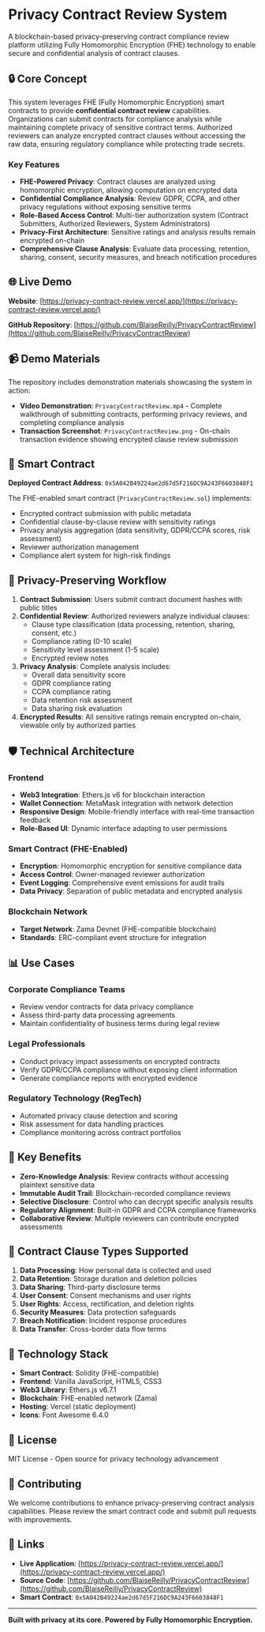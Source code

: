 # Privacy Contract Review System

A blockchain-based privacy-preserving contract compliance review platform utilizing Fully Homomorphic Encryption (FHE) technology to enable secure and confidential analysis of contract clauses.

## 🔒 Core Concept

This system leverages FHE (Fully Homomorphic Encryption) smart contracts to provide **confidential contract review** capabilities. Organizations can submit contracts for compliance analysis while maintaining complete privacy of sensitive contract terms. Authorized reviewers can analyze encrypted contract clauses without accessing the raw data, ensuring regulatory compliance while protecting trade secrets.

### Key Features

- **FHE-Powered Privacy**: Contract clauses are analyzed using homomorphic encryption, allowing computation on encrypted data
- **Confidential Compliance Analysis**: Review GDPR, CCPA, and other privacy regulations without exposing sensitive terms
- **Role-Based Access Control**: Multi-tier authorization system (Contract Submitters, Authorized Reviewers, System Administrators)
- **Privacy-First Architecture**: Sensitive ratings and analysis results remain encrypted on-chain
- **Comprehensive Clause Analysis**: Evaluate data processing, retention, sharing, consent, security measures, and breach notification procedures

## 🌐 Live Demo

**Website**: [https://privacy-contract-review.vercel.app/](https://privacy-contract-review.vercel.app/)

**GitHub Repository**: [https://github.com/BlaiseReilly/PrivacyContractReview](https://github.com/BlaiseReilly/PrivacyContractReview)

## 📹 Demo Materials

The repository includes demonstration materials showcasing the system in action:

- **Video Demonstration**: `PrivacyContractReview.mp4` - Complete walkthrough of submitting contracts, performing privacy reviews, and completing compliance analysis
- **Transaction Screenshot**: `PrivacyContractReview.png` - On-chain transaction evidence showing encrypted clause review submission

## 📄 Smart Contract

**Deployed Contract Address**: `0x5A042B49224ae2d67d5F216DC9A243F6603848F1`

The FHE-enabled smart contract (`PrivacyContractReview.sol`) implements:
- Encrypted contract submission with public metadata
- Confidential clause-by-clause review with sensitivity ratings
- Privacy analysis aggregation (data sensitivity, GDPR/CCPA scores, risk assessment)
- Reviewer authorization management
- Compliance alert system for high-risk findings

## 🔐 Privacy-Preserving Workflow

1. **Contract Submission**: Users submit contract document hashes with public titles
2. **Confidential Review**: Authorized reviewers analyze individual clauses:
   - Clause type classification (data processing, retention, sharing, consent, etc.)
   - Compliance rating (0-10 scale)
   - Sensitivity level assessment (1-5 scale)
   - Encrypted review notes
3. **Privacy Analysis**: Complete analysis includes:
   - Overall data sensitivity score
   - GDPR compliance rating
   - CCPA compliance rating
   - Data retention risk assessment
   - Data sharing risk evaluation
4. **Encrypted Results**: All sensitive ratings remain encrypted on-chain, viewable only by authorized parties

## 🛡️ Technical Architecture

### Frontend
- **Web3 Integration**: Ethers.js v6 for blockchain interaction
- **Wallet Connection**: MetaMask integration with network detection
- **Responsive Design**: Mobile-friendly interface with real-time transaction feedback
- **Role-Based UI**: Dynamic interface adapting to user permissions

### Smart Contract (FHE-Enabled)
- **Encryption**: Homomorphic encryption for sensitive compliance data
- **Access Control**: Owner-managed reviewer authorization
- **Event Logging**: Comprehensive event emissions for audit trails
- **Data Privacy**: Separation of public metadata and encrypted analysis

### Blockchain Network
- **Target Network**: Zama Devnet (FHE-compatible blockchain)
- **Standards**: ERC-compliant event structure for integration

## 📊 Use Cases

### Corporate Compliance Teams
- Review vendor contracts for data privacy compliance
- Assess third-party data processing agreements
- Maintain confidentiality of business terms during legal review

### Legal Professionals
- Conduct privacy impact assessments on encrypted contracts
- Verify GDPR/CCPA compliance without exposing client information
- Generate compliance reports with encrypted evidence

### Regulatory Technology (RegTech)
- Automated privacy clause detection and scoring
- Risk assessment for data handling practices
- Compliance monitoring across contract portfolios

## 🔑 Key Benefits

- **Zero-Knowledge Analysis**: Review contracts without accessing plaintext sensitive data
- **Immutable Audit Trail**: Blockchain-recorded compliance reviews
- **Selective Disclosure**: Control who can decrypt specific analysis results
- **Regulatory Alignment**: Built-in GDPR and CCPA compliance frameworks
- **Collaborative Review**: Multiple reviewers can contribute encrypted assessments

## 🎯 Contract Clause Types Supported

1. **Data Processing**: How personal data is collected and used
2. **Data Retention**: Storage duration and deletion policies
3. **Data Sharing**: Third-party disclosure terms
4. **User Consent**: Consent mechanisms and user rights
5. **User Rights**: Access, rectification, and deletion rights
6. **Security Measures**: Data protection safeguards
7. **Breach Notification**: Incident response procedures
8. **Data Transfer**: Cross-border data flow terms

## 🔬 Technology Stack

- **Smart Contract**: Solidity (FHE-compatible)
- **Frontend**: Vanilla JavaScript, HTML5, CSS3
- **Web3 Library**: Ethers.js v6.7.1
- **Blockchain**: FHE-enabled network (Zama)
- **Hosting**: Vercel (static deployment)
- **Icons**: Font Awesome 6.4.0

## 📜 License

MIT License - Open source for privacy technology advancement

## 🤝 Contributing

We welcome contributions to enhance privacy-preserving contract analysis capabilities. Please review the smart contract code and submit pull requests with improvements.

## 🔗 Links

- **Live Application**: [https://privacy-contract-review.vercel.app/](https://privacy-contract-review.vercel.app/)
- **Source Code**: [https://github.com/BlaiseReilly/PrivacyContractReview](https://github.com/BlaiseReilly/PrivacyContractReview)
- **Smart Contract**: `0x5A042B49224ae2d67d5F216DC9A243F6603848F1`

---

**Built with privacy at its core. Powered by Fully Homomorphic Encryption.**